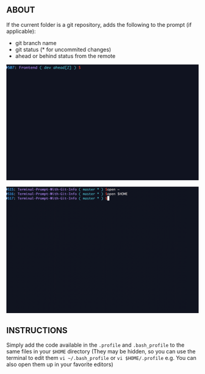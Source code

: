 ## ABOUT
If the current folder is a git repository, adds the following to the prompt (if applicable): 

- git branch name
- git status (* for uncommited changes)
- ahead or behind status from the remote

![Img1](img-terminal-1.png)

![Img2](img-terminal-2.png)



## INSTRUCTIONS
Simply add the code available in the `.profile` and `.bash_profile` to the same files in your `$HOME` directory (They may be hidden, so you can use the terminal to edit them `vi ~/.bash_profile` or `vi $HOME/.profile` e.g. You can also open them up in your favorite editors)